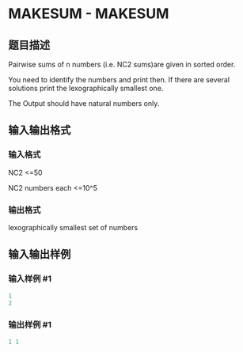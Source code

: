 # MAKESUM - MAKESUM

## 题目描述

Pairwise sums of n numbers (i.e. NC2 sums)are given in sorted order.

You need to identify the numbers and print then. If there are several solutions print the lexographically smallest one.

The Output should have natural numbers only.

## 输入输出格式

### 输入格式

NC2 <=50

NC2 numbers each <=10^5

### 输出格式

lexographically smallest set of numbers

## 输入输出样例

### 输入样例 #1

```cpp
1
2
```


### 输出样例 #1

```cpp
1 1
```



